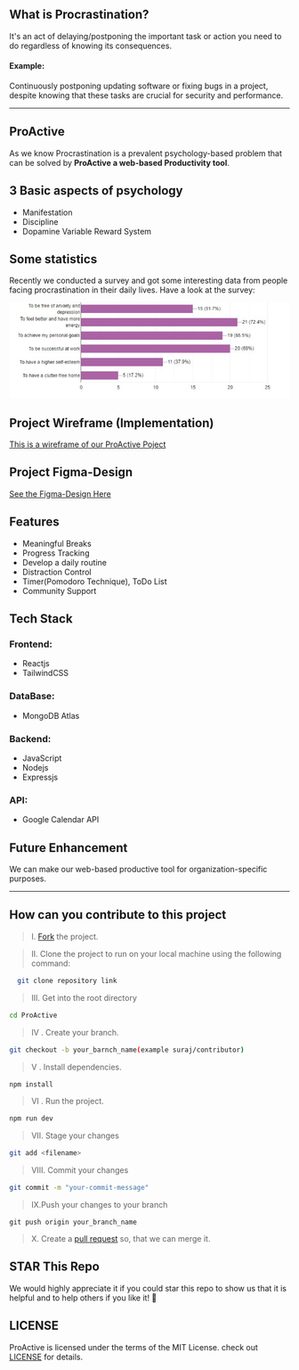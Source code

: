 <!--# ProActive - Web-Based Productivity Tool-->


## What is Procrastination?

It's an act of delaying/postponing the important task or action you need to do regardless of knowing its consequences.

#### Example:

Continuously postponing updating software or fixing bugs in a project, despite knowing that these tasks are crucial for security and performance.

---

## ProActive

As we know Procrastination is a prevalent psychology-based problem that can be solved by **ProActive a web-based Productivity tool**.

## 3 Basic aspects of psychology

- Manifestation
- Discipline
- Dopamine Variable Reward System

## Some statistics

Recently we conducted a survey and got some interesting data from people facing procrastination in their daily lives. Have a look at the survey:

![ProActive procrastination survey report](https://raw.githubusercontent.com/Suraj-kumar00/ProActive/main/Assets/Statistics_of_ProActive.jpeg)

## Project Wireframe (Implementation)

[This is a wireframe of our ProActive Poject](https://excalidraw.com/#room=16af7809f06ee64edfa3,b1Hoc7Ptk_d-501jDrXSCg)

## Project Figma-Design

[See the Figma-Design Here](https://www.figma.com/file/a2UpOUlF7pWdqA03bhttIr/Untitled?type=design&node-id=0%3A1&mode=design&t=hZpPRo2nDEVgVyHa-1)

## Features

- Meaningful Breaks
- Progress Tracking
- Develop a daily routine
- Distraction Control
- Timer(Pomodoro Technique), ToDo List
- Community Support

## Tech Stack

### Frontend:

- Reactjs
- TailwindCSS

### DataBase:

- MongoDB Atlas

### Backend:

- JavaScript
- Nodejs
- Expressjs

### API:

- Google Calendar API

## Future Enhancement

We can make our web-based productive tool for organization-specific purposes.

---

## How can you contribute to this project

> &#8544;. [Fork](https://github.com/Suraj-kumar00/ProActive/fork) the project.

> &#8545;. Clone the project to run on your local machine using the following command:

```sh
  git clone repository link
```

> &#8546;. Get into the root directory

```sh
cd ProActive
```

> &#8547; . Create your branch.

```sh
git checkout -b your_barnch_name(example suraj/contributor)
```

> &#8548; . Install dependencies.

```sh
npm install
```

> &#8549; . Run the project.

```sh
npm run dev
```

> &#8550;. Stage your changes

```sh
git add <filename>
```

> &#8551;. Commit your changes

```sh
git commit -m "your-commit-message"
```

> &#8552;.Push your changes to your branch

```
git push origin your_branch_name
```

> &#8553;. Create a [pull request](https://github.com/Suraj-kumar00/ProActive/compare) so, that we can merge it.

## STAR This Repo

We would highly appreciate it if you could star this repo to show us that it is helpful and to help others if you like it! 🌟

## LICENSE
ProActive is licensed under the terms of the MIT License. check out [LICENSE](https://github.com/Suraj-kumar00/ProActive/blob/main/LICENSE) for details.

